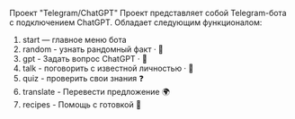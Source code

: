 Проект "Telegram/ChatGPT"
Проект представляет собой Telegram-бота с подключением ChatGPT.
Обладает следующим функционалом:
1. start — главное меню бота
2. random - узнать рандомный факт · 🧠
3. gpt - Задать вопрос ChatGPT · 🤖
4. talk - поговорить с известной личностью · 👤
5. quiz - проверить свои знания ❓
6. translate - Перевести предложение 🌍
7. recipes - Помощь с готовкой 🍴
